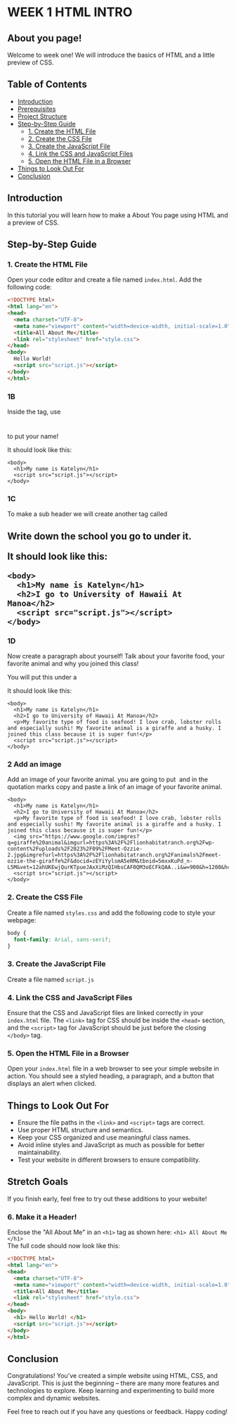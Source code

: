 # WEEK 1 HTML INTRO

## About you page!

Welcome to week one! We will introduce the basics of HTML and a little preview of CSS.

## Table of Contents

- [Introduction](#introduction)
- [Prerequisites](#prerequisites)
- [Project Structure](#project-structure)
- [Step-by-Step Guide](#step-by-step-guide)
  - [1. Create the HTML File](#1-create-the-html-file)
  - [2. Create the CSS File](#2-create-the-css-file)
  - [3. Create the JavaScript File](#3-create-the-javascript-file)
  - [4. Link the CSS and JavaScript Files](#4-link-the-css-and-javascript-files)
  - [5. Open the HTML File in a Browser](#5-open-the-html-file-in-a-browser)
- [Things to Look Out For](#things-to-look-out-for)
- [Conclusion](#conclusion)

## Introduction

In this tutorial you will learn how to make a About You page using HTML and a preview of CSS.

## Step-by-Step Guide

### 1. Create the HTML File

Open your code editor and create a file named `index.html`. Add the following code:

```html
<!DOCTYPE html>
<html lang="en">
<head>
  <meta charset="UTF-8">
  <meta name="viewport" content="width=device-width, initial-scale=1.0">
  <title>All About Me</title>
  <link rel="stylesheet" href="style.css">
</head>
<body>
  Hello World!
  <script src="script.js"></script>
</body>
</html>
```

### 1B
Inside the <body></body> tag, use <h1></h1> to put your name!

It should look like this:
```
<body>
  <h1>My name is Katelyn</h1>
  <script src="script.js"></script>
</body>
```

### 1C
To make a sub header we will create another tag called <h2> 
Write down the school you go to under it.

It should look like this:
```
<body>
  <h1>My name is Katelyn</h1>
  <h2>I go to University of Hawaii At Manoa</h2>
  <script src="script.js"></script>
</body>
```

### 1D

Now create a paragraph about yourself! Talk about your favorite food, your favorite animal and why you joined this class!

You will put this under a <p></p> 

It should look like this:
```
<body>
  <h1>My name is Katelyn</h1>
  <h2>I go to University of Hawaii At Manoa</h2>
  <p>My favorite type of food is seafood! I love crab, lobster rolls and especially sushi! My favorite animal is a giraffe and a husky. I joined this class because it is super fun!</p>
  <script src="script.js"></script>
</body>
```

### 2 Add an image

Add an image of your favorite animal. you are going to put <img src=" "/> and in the quotation marks copy and paste a link of an image of your favorite animal. 

```
<body>
  <h1>My name is Katelyn</h1>
  <h2>I go to University of Hawaii At Manoa</h2>
  <p>My favorite type of food is seafood! I love crab, lobster rolls and especially sushi! My favorite animal is a giraffe and a husky. I joined this class because it is super fun!</p>
  <img src="https://www.google.com/imgres?q=giraffe%20animal&imgurl=https%3A%2F%2Flionhabitatranch.org%2Fwp-content%2Fuploads%2F2023%2F09%2FMeet-Ozzie-2.jpg&imgrefurl=https%3A%2F%2Flionhabitatranch.org%2Fanimals%2Fmeet-ozzie-the-giraffe%2F&docid=zEYiYylsmA5eRM&tbnid=5mxxKuPd_n-L5M&vet=12ahUKEwjQurKTpueJAxXiMzQIHbsCAF0QM3oECFkQAA..i&w=900&h=1200&hcb=2&ved=2ahUKEwjQurKTpueJAxXiMzQIHbsCAF0QM3oECFkQAA"/>
  <script src="script.js"></script>
</body>
```

### 2. Create the CSS File

Create a file named `styles.css` and add the following code to style your webpage:

```css
body {
  font-family: Arial, sans-serif;
}
```

### 3. Create the JavaScript File

Create a file named `script.js` 

### 4. Link the CSS and JavaScript Files

Ensure that the CSS and JavaScript files are linked correctly in your `index.html` file. The `<link>` tag for CSS should be inside the `<head>` section, and the `<script>` tag for JavaScript should be just before the closing `</body>` tag.

### 5. Open the HTML File in a Browser

Open your `index.html` file in a web browser to see your simple website in action. You should see a styled heading, a paragraph, and a button that displays an alert when clicked.

## Things to Look Out For

- Ensure the file paths in the `<link>` and `<script>` tags are correct.
- Use proper HTML structure and semantics.
- Keep your CSS organized and use meaningful class names.
- Avoid inline styles and JavaScript as much as possible for better maintainability.
- Test your website in different browsers to ensure compatibility.

## Stretch Goals
If you finish early, feel free to try out these additions to your website!

### 6. Make it a Header!
Enclose the "All About Me" in an ``<h1>`` tag as shown here:
```<h1> All About Me </h1>```
<br>
The full code should now look like this:
```html
<!DOCTYPE html>
<html lang="en">
<head>
  <meta charset="UTF-8">
  <meta name="viewport" content="width=device-width, initial-scale=1.0">
  <title>All About Me</title>
  <link rel="stylesheet" href="style.css">
</head>
<body>
  <h1> Hello World! </h1>
  <script src="script.js"></script>
</body>
</html>
```


## Conclusion

Congratulations! You've created a simple website using HTML, CSS, and JavaScript. This is just the beginning – there are many more features and technologies to explore. Keep learning and experimenting to build more complex and dynamic websites.

Feel free to reach out if you have any questions or feedback. Happy coding!
